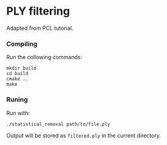 # PLY filtering

Adapted from PCL tutorial.

### Compiling

Run the collowing commands:
```
mkdir build
cd build
cmake ..
make
```

### Runing

Run with:
```
./statistical_removal path/to/file.ply
```

Output will be stored as `filtered.ply` in the current directory.
